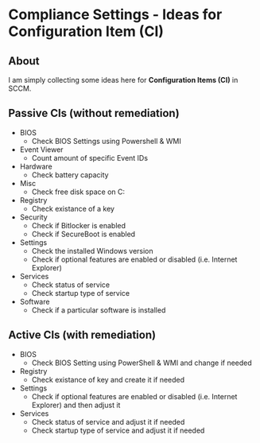 # Compliance Settings - Ideas for Configuration Item (CI)
## About
I am simply collecting some ideas here for **Configuration Items (CI)** in SCCM. 


## Passive CIs (without remediation)
* BIOS
  * Check BIOS Settings using Powershell & WMI
* Event Viewer
  * Count amount of specific Event IDs 
* Hardware
  * Check battery capacity
* Misc
  * Check free disk space on C:
* Registry
  * Check existance of a key
* Security
  * Check if Bitlocker is enabled
  * Check if SecureBoot is enabled
* Settings
  * Check the installed Windows version
  * Check if optional features are enabled or disabled (i.e. Internet Explorer)
* Services
  * Check status of service
  * Check startup type of service
* Software
  * Check if a particular software is installed

## Active CIs (with remediation)
* BIOS
  * Check BIOS Setting using PowerShell & WMI and change if needed
* Registry
  * Check existance of key and create it if needed
* Settings
  * Check if optional features are enabled or disabled (i.e. Internet Explorer) and then adjust it
* Services
  * Check status of service and adjust it if needed
  * Check startup type of service and adjust it if needed
